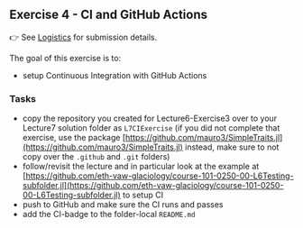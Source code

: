 <!--This file was generated, do not modify it.-->
## Exercise 4 - **CI and GitHub Actions**

👉 See [Logistics](/logistics/#submission) for submission details.

The goal of this exercise is to:
- setup Continuous Integration with GitHub Actions

### Tasks
- copy the repository you created for Lecture6-Exercise3 over to your Lecture7 solution folder as `L7CIExercise` (if you did not complete that exercise, use the package [https://github.com/mauro3/SimpleTraits.jl](https://github.com/mauro3/SimpleTraits.jl) instead, make sure to not copy over the `.github` and `.git` folders)
- follow/revisit the lecture and in particular look at the example at [https://github.com/eth-vaw-glaciology/course-101-0250-00-L6Testing-subfolder.jl](https://github.com/eth-vaw-glaciology/course-101-0250-00-L6Testing-subfolder.jl) to setup CI
- push to GitHub and make sure the CI runs and passes
- add the CI-badge to the folder-local `README.md`

